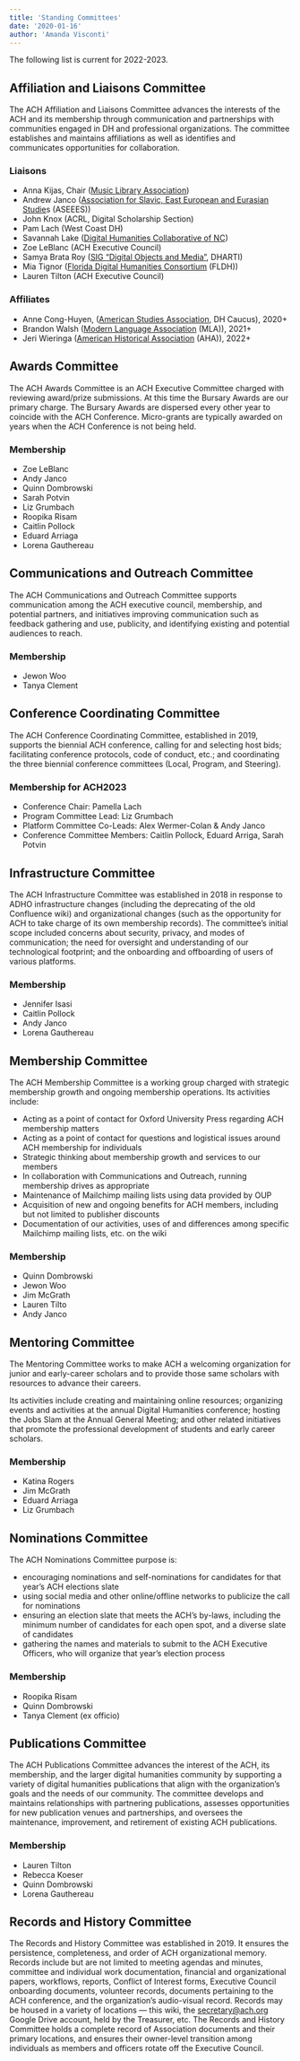 ```yaml
---
title: 'Standing Committees'
date: '2020-01-16'
author: 'Amanda Visconti'
---
```

The following list is current for 2022-2023.

## Affiliation and Liaisons Committee

The ACH Affiliation and Liaisons Committee advances the interests of the ACH and its membership through communication and partnerships with communities engaged in DH and professional organizations. The committee establishes and maintains affiliations as well as identifies and communicates opportunities for collaboration.

### Liaisons

- Anna Kijas, Chair ([Music Library Association](http://www.musiclibraryassoc.org/))
- Andrew Janco ([Association for Slavic, East European and Eurasian Studie](https://www.aseees.org/)s (ASEEES))
- John Knox (ACRL, Digital Scholarship Section)
- Pam Lach (West Coast DH)
- Savannah Lake ([Digital Humanities Collaborative of NC](https://dhcnc.org/))
- Zoe LeBlanc (ACH Executive Council)
- Samya Brata Roy ([SIG “Digital Objects and Media”](https://dhdharti.in/special-interest-groups/), DHARTI)
- Mia Tignor ([Florida Digital Humanities Consortium](https://www.fldh.org/fldhwebinars/) (FLDH))
- Lauren Tilton (ACH Executive Council)

### Affiliates

- Anne Cong-Huyen, ([American Studies Association](http://www.theasa.net/), DH Caucus), 2020+
- Brandon Walsh ([Modern Language Association](https://www.mla.org/) (MLA)), 2021+
- Jeri Wieringa ([American Historical Association](https://www.historians.org/) (AHA)), 2022+

## Awards Committee

The ACH Awards Committee is an ACH Executive Committee charged with reviewing award/prize submissions. At this time the Bursary Awards are our primary charge. The Bursary Awards are dispersed every other year to coincide with the ACH Conference. Micro-grants are typically awarded on years when the ACH Conference is not being held.

### Membership

- Zoe LeBlanc
- Andy Janco
- Quinn Dombrowski
- Sarah Potvin
- Liz Grumbach
- Roopika Risam
- Caitlin Pollock
- Eduard Arriaga
- Lorena Gauthereau

## Communications and Outreach Committee

The ACH Communications and Outreach Committee supports communication among the ACH executive council, membership, and potential partners, and initiatives improving communication such as feedback gathering and use, publicity, and identifying existing and potential audiences to reach.

### Membership

- Jewon Woo
- Tanya Clement

## Conference Coordinating Committee

The ACH Conference Coordinating Committee, established in 2019, supports the biennial ACH conference, calling for and selecting host bids; facilitating conference protocols, code of conduct, etc.; and coordinating the three biennial conference committees (Local, Program, and Steering).

### Membership for ACH2023

- Conference Chair: Pamella Lach
- Program Committee Lead: Liz Grumbach
- Platform Committee Co-Leads: Alex Wermer-Colan &amp; Andy Janco
- Conference Committee Members: Caitlin Pollock, Eduard Arriga, Sarah Potvin

## Infrastructure Committee

The ACH Infrastructure Committee was established in 2018 in response to ADHO infrastructure changes (including the deprecating of the old Confluence wiki) and organizational changes (such as the opportunity for ACH to take charge of its own membership records). The committee’s initial scope included concerns about security, privacy, and modes of communication; the need for oversight and understanding of our technological footprint; and the onboarding and offboarding of users of various platforms.

### Membership

- Jennifer Isasi
- Caitlin Pollock
- Andy Janco
- Lorena Gauthereau

## Membership Committee

The ACH Membership Committee is a working group charged with strategic membership growth and ongoing membership operations. Its activities include:

- Acting as a point of contact for Oxford University Press regarding ACH membership matters
- Acting as a point of contact for questions and logistical issues around ACH membership for individuals
- Strategic thinking about membership growth and services to our members
- In collaboration with Communications and Outreach, running membership drives as appropriate
- Maintenance of Mailchimp mailing lists using data provided by OUP
- Acquisition of new and ongoing benefits for ACH members, including but not limited to publisher discounts
- Documentation of our activities, uses of and differences among specific Mailchimp mailing lists, etc. on the wiki

### Membership

- Quinn Dombrowski
- Jewon Woo
- Jim McGrath
- Lauren Tilto
- Andy Janco

## Mentoring Committee

The Mentoring Committee works to make ACH a welcoming organization for junior and early-career scholars and to provide those same scholars with resources to advance their careers.

Its activities include creating and maintaining online resources; organizing events and activities at the annual Digital Humanities conference; hosting the Jobs Slam at the Annual General Meeting; and other related initiatives that promote the professional development of students and early career scholars.

### Membership

- Katina Rogers
- Jim McGrath
- Eduard Arriaga
- Liz Grumbach

## Nominations Committee

The ACH Nominations Committee purpose is:

- encouraging nominations and self-nominations for candidates for that year’s ACH elections slate
- using social media and other online/offline networks to publicize the call for nominations
- ensuring an election slate that meets the ACH’s by-laws, including the minimum number of candidates for each open spot, and a diverse slate of candidates
- gathering the names and materials to submit to the ACH Executive Officers, who will organize that year’s election process

### Membership

- Roopika Risam
- Quinn Dombrowski
- Tanya Clement (ex officio)

## Publications Committee

The ACH Publications Committee advances the interest of the ACH, its membership, and the larger digital humanities community by supporting a variety of digital humanities publications that align with the organization’s goals and the needs of our community. The committee develops and maintains relationships with partnering publications, assesses opportunities for new publication venues and partnerships, and oversees the maintenance, improvement, and retirement of existing ACH publications.

### Membership

- Lauren Tilton
- Rebecca Koeser
- Quinn Dombrowski
- Lorena Gauthereau

## Records and History Committee

The Records and History Committee was established in 2019. It ensures the persistence, completeness, and order of ACH organizational memory. Records include but are not limited to meeting agendas and minutes, committee and individual work documentation, financial and organizational papers, workflows, reports, Conflict of Interest forms, Executive Council onboarding documents, volunteer records, documents pertaining to the ACH conference, and the organization’s audio-visual record. Records may be housed in a variety of locations — this wiki, the secretary@ach.org Google Drive account, held by the Treasurer, etc. The Records and History Committee holds a complete record of Association documents and their primary locations, and ensures their owner-level transition among individuals as members and officers rotate off the Executive Council.